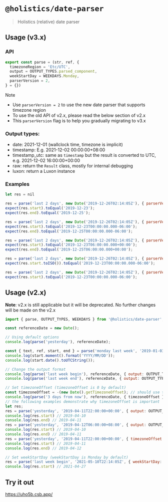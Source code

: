 # `@holistics/date-parser`

> Holistics (relative) date parser

## Usage (v3.x)
### API
```javascript
export const parse = (str, ref, {
  timezoneRegion = 'Etc/UTC',
  output = OUTPUT_TYPES.parsed_component,
  weekStartDay = WEEKDAYS.Monday,
  parserVersion = 2,
} = {})
```

Note
- Use `parserVersion = 2` to use the new date parser that supports timezone region 
- To use the old API of v2.x, please read the below section of v2.x
- This `parserVersion` flag is to help you gradually migrating to v3.x

### Output types:
  - date: 2021-12-01 (wallclock time, timezone is implicit)
  - timestamp: E.g. 2021-12-02 00:00:00+08:00
  - timestamp_utc: same as `timestamp` but the result is converted to UTC, e.g. 2021-12-02 16:00:00+00:00
  - raw: return the `Result` class, mostly for internal debugging
  - luxon: return a Luxon instance


### Examples
```javascript
let res = nil

res = parse('last 2 days', new Date('2019-12-26T02:14:05Z'), { parserVersion: 2, output: 'date', timezoneRegion: 'America/Chicago' });
expect(res.start).toEqual('2019-12-23');
expect(res.end).toEqual('2019-12-25');

res = parse('last 2 days', new Date('2019-12-26T02:14:05Z'), { parserVersion: 2, output: 'timestamp', timezoneRegion: 'America/Chicago' });
expect(res.start).toEqual('2019-12-23T00:00:00.000-06:00');
expect(res.end).toEqual('2019-12-25T00:00:00.000-06:00');

res = parse('last 2 days', new Date('2019-12-26T02:14:05Z'), { parserVersion: 2, output: 'timestamp_utc', timezoneRegion: 'America/Chicago' });
expect(res.start).toEqual('2019-12-23T06:00:00.000+00:00');
expect(res.end).toEqual('2019-12-25T06:00:00.000+00:00');

res = parse('last 2 days', new Date('2019-12-26T02:14:05Z'), { parserVersion: 2, output: 'luxon', timezoneRegion: 'America/Chicago' });
expect(res.start.toISO()).toEqual('2019-12-23T00:00:00.000-06:00');

res = parse('last 2 days', new Date('2019-12-26T02:14:05Z'), { parserVersion: 2, timezoneRegion: 'America/Chicago' });
expect(res.start).toEqual('2019-12-23T00:00:00.000-06:00');
```

## Usage (v2.x)
**Note**: v2.x is still applicable but it will be deprecated. No further changes will be made on the v2.x

```javascript
import { parse, OUTPUT_TYPES, WEEKDAYS } from '@holistics/date-parser';

const referenceDate = new Date();

// Using default options
console.log(parse('yesterday'), referenceDate);

const { text, ref, start, end } = parse('monday last week', '2019-01-03T03:14:29Z');
console.log(start.moment().format('YYYY/MM/DD'));
console.log(start.date().toUTCString());

// Change the output format
console.log(parse('last week begin'), referenceDate, { output: OUTPUT_TYPES.date });
console.log(parse('last week end'), referenceDate, { output: OUTPUT_TYPES.timestamp });

// Set timezoneOffset (timezoneOffset is 0 by default)
const timezoneOffset = -(new Date().getTimezoneOffset); // should use the actual offset, not the Javascript's reversed offset
console.log(parse('3 days from now'), referenceDate, { timezoneOffset });
// the following examples demonstrate why timezoneOffset is important
let res;
res = parse('yesterday', '2019-04-11T22:00:00+00:00', { output: OUTPUT_TYPES.date });
console.log(res.start) // 2019-04-10
console.log(res.end) // 2019-04-11
res = parse('yesterday', '2019-04-12T06:00:00+08:00', { output: OUTPUT_TYPES.date });
console.log(res.start) // 2019-04-10
console.log(res.end) // 2019-04-11
res = parse('yesterday', '2019-04-11T22:00:00+00:00', { timezoneOffset: 540, output: OUTPUT_TYPES.date });
console.log(res.start) // 2019-04-11
console.log(res.end) // 2019-04-12

// Set weekStartDay (weekStartDay is Monday by default)
res = parse('last week begin', '2021-05-10T22:14:05Z', { weekStartDay: WEEKDAYS.Tuesday, output: OUTPUT_TYPES.date });
console.log(res.start) // 2021-04-27
```

## Try it out
https://uho5b.csb.app/
